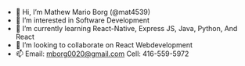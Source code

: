 - 👋 Hi, I’m Mathew Mario Borg (@mat4539)
- 👀 I’m interested in Software Development
- 🌱 I’m currently learning React-Native, Express JS, Java, Python, And React
- 💞️ I’m looking to collaborate on React Webdevelopment
- 📫 Email: mborg0020@gmail.com Cell: 416-559-5972

<!---
mat4539/mat4539 is a ✨ special ✨ repository because its `README.md` (this file) appears on your GitHub profile.
You can click the Preview link to take a look at your changes.
--->
